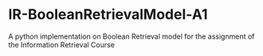 # IR-BooleanRetrievalModel-A1
A python implementation on Boolean Retrieval model for the assignment of the Information Retrieval Course

